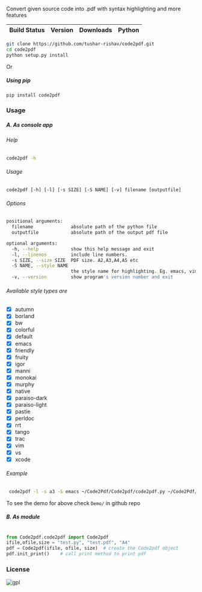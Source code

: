 
Convert given source code into .pdf with syntax highlighting and more features

| Build Status | Version | Downloads | Python   |
| ------------ |---------|-----------|----------|


```sh
git clone https://github.com/tushar-rishav/code2pdf.git
cd code2pdf
python setup.py install

```
Or

##### Using pip

```sh
pip install code2pdf

```
### Usage

##### A. As console app

###### Help

```sh
code2pdf -h

```
###### Usage
 ` code2pdf [-h] [-l] [-s SIZE] [-S NAME] [-v] filename [outputfile] `

###### Options

```sh
positional arguments:
  filename              absolute path of the python file
  outputfile            absolute path of the output pdf file

optional arguments:
  -h, --help            show this help message and exit
  -l, --linenos         include line numbers.
  -s SIZE, --size SIZE  PDF size. A2,A3,A4,A5 etc
  -S NAME, --style NAME
                        the style name for highlighting. Eg. emacs, vim style etc.
  -v, --version         show program's version number and exit

```
###### Available style types are

- [x] autumn
- [x] borland
- [x] bw
- [x] colorful
- [x] default
- [x] emacs
- [x] friendly
- [x] fruity
- [x] igor
- [x] manni
- [x] monokai
- [x] murphy
- [x] native
- [x] paraiso-dark
- [x] paraiso-light
- [x] pastie
- [x] perldoc
- [x] rrt
- [x] tango
- [x] trac
- [x] vim
- [x] vs
- [x] xcode

###### Example
```sh
 code2pdf -l -s a3 -S emacs ~/Code2Pdf/Code2pdf/code2pdf.py ~/Code2Pdf/Demo/demo.pdf

```
To see the demo for above check `Demo/` in github repo

##### B. As module

```py
	
from Code2pdf.code2pdf import Code2pdf
ifile,ofile,size = "test.py", "test.pdf", "A4"
pdf = Code2pdf(ifile, ofile, size)	# create the Code2pdf object
pdf.init_print()	# call print method to print pdf

```

### License
![gpl](https://cloud.githubusercontent.com/assets/7397433/9025904/67008062-3936-11e5-8803-e5b164a0dfc0.png)


